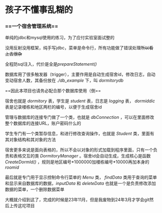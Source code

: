 # 孩子不懂事乱糊的

### ==一个宿舍管理系统==

单纯的jdbc和mysql使用的练习，为了应付实验室面试整的

没用反射没用框架，纯手写jdbc，菜单是命令行，所有功能做了错误处理~~所以看上去很杂~~

全程防sql注入，代价是全是*prepareStatement()*

数据库用了很多触发器（trigger），主要作用是自动生成宿舍id，修改日志，自动变动宿舍人数，其备份放在 *./db_example* 下，叫 *dormitorydb*

==因此本项目也请务必配合那个数据库使用（倒==

宿舍也就是 *dormitory* 表，学生是 *student* 表，日志是 *logging* 表， *dormiddic* 表是记录楼栋和地区两栏的编号，以便于生成宿舍id

管理与数据库的连接专门做了一个类，也就是 *dbConnection* ，可以在里面修改整个数据库的连接URL，账户密码什么的

学生专门有一个类暂存信息，和进行修改查询操作，也就是 *Student* 类，里面有其对象结构和其对象的方法

宿舍更多来说是面向表格的，所以不会以对象的形式加载到程序里面，只有一个负责和表格交互的类 *DormitoryManager* 。宿舍id会自动生成，生成核心是函数 *CreateDormId()* ，规则是地区编号\*1000000加楼栋编号\*10000再加本身的 *roomid*

最后就是专门用于显示控制命令行菜单的 *Menu* 类， *findData* 类用于查询的菜单和显示来自数据库的数据，*inputData* 和 *deleteData* 也就是一个是负责修改添加数据的菜单，一个删除数据菜单

大概就介绍到这了，完成的时候是23年11月，但是我废物到24年3月才学会git然后上传这坨项目